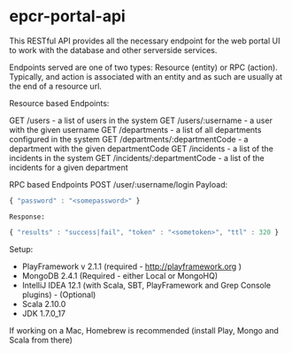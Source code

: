 epcr-portal-api
=====================================

This RESTful API provides all the necessary endpoint for the web portal UI to work with the database and other serverside services.

Endpoints served are one of two types: Resource (entity) or RPC (action).  Typically, and action is associated with an entity and as such are usually at the end of a resource url.

Resource based Endpoints:

GET /users                          - a list of users in the system
GET /users/:username                - a user with the given username
GET /departments                    - a list of all departments configured in the system
GET /departments/:departmentCode    - a department with the given departmentCode
GET /incidents                      - a list of the incidents in the system
GET /incidents/:departmentCode      - a list of the incidents for a given department

RPC based Endpoints
POST /user/:username/login
    Payload:
    
```javascript
{ "password" : "<somepassword>" }
```
    Response:
```javascript
{ "results" : "success|fail", "token" : "<sometoken>", "ttl" : 320 }
```

Setup:
 * PlayFramework v 2.1.1 (required - http://playframework.org )
 * MongoDB 2.4.1 (Required - either Local or MongoHQ)
 * IntelliJ IDEA 12.1 (with Scala, SBT, PlayFramework and Grep Console plugins) - (Optional)
 * Scala 2.10.0
 * JDK 1.7.0_17

If working on a Mac, Homebrew is recommended (install Play, Mongo and Scala from there)
